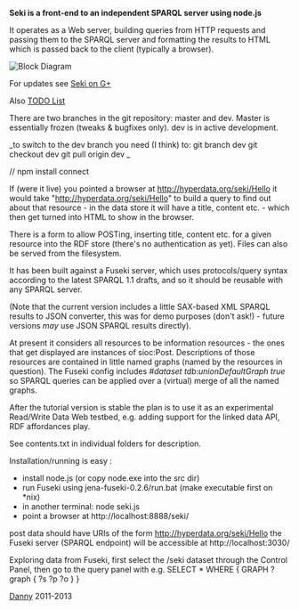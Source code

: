 **Seki is a front-end to an independent SPARQL server using node.js**

It operates as a Web server, building queries from HTTP requests and passing them to the SPARQL server and formatting the results to HTML which is passed back to the client (typically a browser).

![Block Diagram](https://github.com/danja/seki/raw/master/docs/seki-full.png)

For updates see [Seki on G+](https://plus.google.com/b/102910670341143019851/102910670341143019851/posts)

Also [TODO List](https://workflowy.com/shared/dd5976b2-b48f-9096-0357-105f34b4d6ed/)

There are two branches in the git repository: master and dev. Master is essentially frozen (tweaks & bugfixes only). dev is in active development.

_to switch to the dev branch you need (I think) to:
git branch dev
git checkout dev
git pull origin dev
_

// npm install connect

If (were it live) you pointed a browser at http://hyperdata.org/seki/Hello it would take "http://hyperdata.org/seki/Hello" to build a query to find out about that resource - in the data store it will have a title, content etc. - which then get turned into HTML to show in the browser.

There is a form to allow POSTing, inserting title, content etc. for a given resource into the RDF store (there's no authentication as yet). Files can also be served from the filesystem.

It has been built against a Fuseki server, which uses protocols/query syntax according to the latest SPARQL 1.1 drafts, and so it should be reusable with any SPARQL server.

(Note that the current version includes a little SAX-based XML SPARQL results to JSON converter, this was for demo purposes (don't ask!) - future versions *may* use JSON SPARQL results directly).

At present it considers all resources to be information resources - the ones that get displayed are instances of sioc:Post. Descriptions of those resources are contained in little named graphs (named by the resources in question). The Fuseki config includes _#dataset tdb:unionDefaultGraph true_ so SPARQL queries can be applied over a (virtual) merge of all the named graphs.

After the tutorial version is stable the plan is to use it as an experimental Read/Write Data Web testbed, e.g. adding support for the linked data API, RDF affordances play.

See contents.txt in individual folders for description.

Installation/running is easy : 

* install node.js (or copy node.exe into the src dir)
* run Fuseki using jena-fuseki-0.2.6/run.bat (make executable first on *nix)
* in another terminal: node seki.js 
* point a browser at http://localhost:8888/seki/ 

post data should have URIs of the form http://hyperdata.org/seki/Hello
the Fuseki server (SPARQL endpoint) will be accessible at http://localhost:3030/

Exploring data from Fuseki, first select the /seki dataset through the Control Panel, then go to the query panel
with e.g. 
   SELECT * WHERE { GRAPH ?graph { ?s ?p ?o } }

[Danny](http://dannyayers.com/) 2011-2013




